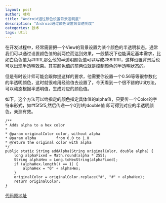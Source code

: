 ```yaml
---
layout: post
author: 咕咚
title: "Android通过颜色设置背景透明度"
description: "Android通过颜色设置背景透明度"
categories: 技术
tags: Util
---
```

在开发过程中，经常需要把一个View的背景设置为某个颜色的半透明状态。通常我们可以通过设置颜色值的前两位而达到效果，一般情况下也能满足基本需求，比如白色色值为#ffffff,那么他的半透明颜色值可以写成#88ffffff，这样设置背景后也可以出现半透明效果。其实颜色值的前两位就是控制颜色的半透明状态的。


但是有时设计师可能会跟你提这样的要求，他需要你设置一个0.56等等很参数化的半透明颜色，这时就很难用经验值去设置了，今天看到一个很不错的Util方法，可以动态根据半透明值，生成对应的颜色值。

如下，这个方法可以给指定的颜色指定具体值的alpha值，只要传一个Color的字符串形式，如#f5f5f5,然后传递一个0到1的double值 即可得到对应的半透明颜色，亲测有效。

    /**
    * Adds alpha to a hex color
    *
    * @param originalColor color, without alpha
    * @param alpha         from 0.0 to 1.0
    * @return the original color with alpha
    */
    public static String addAlpha(String originalColor, double alpha) {
        long alphaFixed = Math.round(alpha * 255);
        String alphaHex = Long.toHexString(alphaFixed);
        if (alphaHex.length() == 1) {
            alphaHex = "0" + alphaHex;
        }
        originalColor = originalColor.replace("#", "#" + alphaHex);
        return originalColor;
    }


[代码原地址](https://github.com/cesarferreira/colorize)
